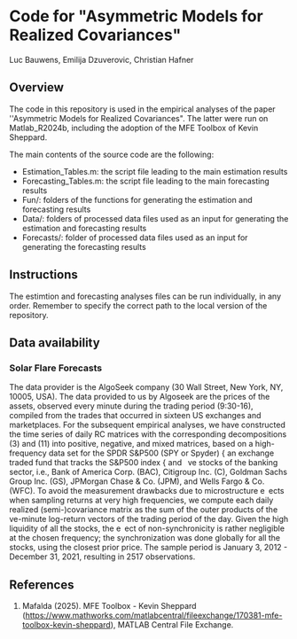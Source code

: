 # **Code for "Asymmetric Models for Realized Covariances"**

Luc Bauwens, Emilija Dzuverovic, Christian Hafner

## Overview

The code in this repository is used in the empirical analyses of the paper ''Asymmetric Models for Realized Covariances". The latter were run on Matlab_R2024b, including the adoption of the MFE Toolbox of Kevin Sheppard.

The main contents of the source code are the following:
- Estimation_Tables.m: the script file leading to the main estimation results
- Forecasting_Tables.m: the script file leading to the main forecasting results
- Fun/: folders of the functions for generating the estimation and forecasting results
- Data/: folders of processed data files used as an input for generating the estimation and forecasting results
- Forecasts/: folder of processed data files used as an input for generating the forecasting results

## Instructions

The estimtion and forecasting analyses files can be run individually, in any order. Remember to specify the correct path to the local version of the repository.

## Data availability

### Solar Flare Forecasts
The data provider is the AlgoSeek company (30 Wall Street, New York, NY, 10005, USA). The data provided to us by Algoseek are the prices of the assets, observed every minute during the trading period (9:30-16), compiled from the trades that occurred in sixteen US exchanges and marketplaces. For the subsequent empirical analyses, we have constructed the time series of daily RC matrices with the corresponding decompositions (3) and (11) into positive, negative, and mixed matrices, based on a high-frequency data set for the SPDR S&P500 (SPY or Spyder) { an exchange traded fund that tracks the S&P500 index { and  ve stocks of the banking sector, i.e., Bank of America Corp. (BAC), Citigroup Inc. (C), Goldman Sachs Group Inc. (GS), JPMorgan Chase & Co. (JPM), and Wells Fargo & Co. (WFC). To avoid the measurement drawbacks due to microstructure e ects when sampling returns at very high frequencies, we compute each daily realized (semi-)covariance matrix as the sum of the outer products of the  ve-minute log-return vectors of the trading period of the day. Given the high liquidity of all the stocks, the e ect of non-synchronicity is rather negligible at the chosen frequency; the synchronization was done globally for all the stocks, using the closest prior price. The sample period is January 3, 2012 - December 31, 2021, resulting in 2517 observations.

## References

1. Mafalda (2025). MFE Toolbox - Kevin Sheppard (https://www.mathworks.com/matlabcentral/fileexchange/170381-mfe-toolbox-kevin-sheppard), MATLAB Central File Exchange.


